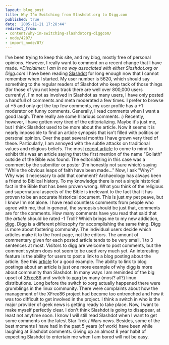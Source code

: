 ```yaml
---
layout: blog_post
title: Why I'm Switching from Slashdot.org to Digg.com
published: true
date: '2005-11-21 17:28:44'
redirect_from:
- content/why-im-switching-slashdotorg-diggcom/
- node/4207/
- import_node/87/
---
```


I've been trying to keep this site, and my blog, mostly free of personal opinions. However, I really want to comment on a recent change that I have made. *\*Disclaimer: I am in no way associated with either Slashdot.org or Digg.com* I have been reading [Slashdot](http://slashdot.org) for long enough now that I cannot remember when I started. My user number is 5620, which should say something to the regular readers of Slashdot who keep tack of those things (for those of you not keep track there are well over 800,000 users currently). I'm not as involved in Slashdot as many users, I have only posted a handfull of comments and meta moderated a few times. I prefer to browse at +5 and only get the top few comments, my user profile has a +1 moderator on funny comments. Generally, I read comments when I want a good laugh. There really are some hilarious comments. :) Recently, however, I have gotten very tired of the editorializing. Maybe it's just me, but I think Slashdot used to be more about the article. Now it seems it is nearly impossible to find an article synopsis that isn't filled with politics or personal opinion. Over the past several months I have grown very tired of these. Particularly, I am annoyed with the subtle attacks on traditional values and religious beliefs. The most [recent article](http://science.slashdot.org/article.pl?sid=05/11/14/0631245&tid=99&tid=14) to come to mind to exhibt this was an article saying that the first mention of the name "Goliath" outside of the Bible was found. The editorializing in this case was a comment by the submitter or poster (I'm honestly not sure which) saying "While the obvious leaps of faith have been made..." Now, I ask "Why?" Why was it necessary to add that comment? Archaeology has always been a friend to Biblical history. To my knowledge there is not a single historical fact in the Bible that has been proven wrong. What you think of the religious and supernatural aspects of the Bible is irrelevant to the fact that it has proven to be an accurate historical document. This is just *my* pet peave, but I know I'm not alone. I have read countless comments from people who agree with me, that in general, the synopsis should be just that, comments are for the comments. How many comments have you read that said that the *article* should be rated -1 Troll? Which brings me to my new addiction, [digg](http://www.digg.com). Digg is a different philosophy for accomplishing the same thing. Digg is more about fostering community. The individual users decide which articles make it to the front page, not the editors. The amount of commentary given for each posted article tends to be very small, 1 to 3 sentences at most. Visitors to digg are welcome to post comments, but the comment system does not seem to be used very much yet. An interesting feature is the ability for users to post a link to a blog posting about the article. See this [article](http://digg.com/links/Christmas_Lights_Gone_Wild) for a good example. The ability to link to blog postings about an article is just one more example of why digg is more about community than Slashdot. In many ways I am reminded of the big upset of [XFree86](http://www.xfree86.org/) and switch to [xorg](http://xorg.freedesktop.org) by many (most? all?) linux distributions. Long before the switch to xorg actually happened there were grumblings in the linux community. There were complaints about how the management of the XFree86 project had become too entrenched and how it was too difficult to get involved in the project. I think a switch in who is the major provider of geek news is getting ready to take place. Now, I want to make myself perfectly clear. I don't think Slashdot is going to disappear, at least not anytime soon. I know I will still read Slashdot when I want to get some comments on the latest Star Trek / Wars news. Besides, some of the best moments I have had in the past 5 years (of work) have been while laughing at Slashdot comments. Giving up an almost 8 year habit of expecting Slashdot to entertain me when I am bored will not be easy.
